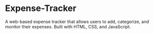 # Expense-Tracker
A web-based expense tracker that allows users to add, categorize, and monitor their expenses. Built with HTML, CSS, and JavaScript.
